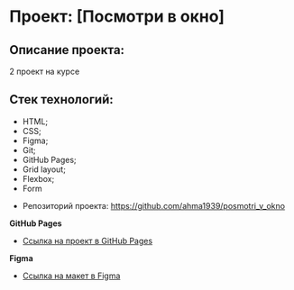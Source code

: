 # Проект: [Посмотри в окно]

## Описание проекта:
2 проект на курсе

## Стек технологий:
  * HTML;
  * CSS;
  * Figma;
  * Git;
  * GitHub Pages;
  * Grid layout;
  * Flexbox;
  * Form


- Репозиторий проекта: https://github.com/ahma1939/posmotri_v_okno

**GitHub Pages**

* [Ссылка на проект в GitHub Pages](https://ahma1939.github.io/posmotri_v_okno/)

**Figma**

* [Ссылка на макет в Figma](https://www.figma.com/file/QHcvX1RsUI89CulRB7HLk6/%234-%D0%9F%D0%BE%D1%81%D0%BC%D0%BE%D1%82%D1%80%D0%B8-%D0%B2-%D0%BE%D0%BA%D0%BD%D0%BE?type=design&node-id=0-1&mode=design&t=I1zQ0oOvPRJtOj0S-0)
